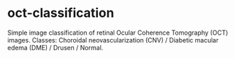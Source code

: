# oct-classification
Simple image classification of retinal Ocular Coherence Tomography (OCT) images. Classes: Choroidal neovascularization (CNV) / Diabetic macular edema (DME) / Drusen / Normal.
